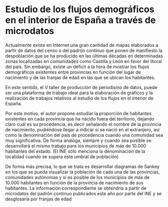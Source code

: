 # Estudio de los flujos demográficos en el interior de España a través de microdatos

Actualmente existe en Internet una gran cantidad de mapas elaborados a partir de datos del censo o
del padrón continuo que ponen de manifiesto la despoblación que se ha producido en las últimas
décadas en determinadas zonas localizadas en comunidades como Castilla y León en favor del litoral
del país. Sin embargo, existe un déficit a la hora de mostrar los flujos demográficos existentes
entre provincias en función del lugar de nacimiento y de las franjas de edad en las que se ubican
los habitantes.

En este sentido, el  V taller de producción de periodismo de datos, puede ser una plataforma de
trabajo ideal para la elaboración de gráficos y la realización de trabajos relativos al estudio de
los flujos en el interior de España. 

Por este motivo, el autor propone estudiar la proporción de habitantes existentes en cada  provincia
que ha nacido fuera del territorio, dejando claro cuál es su procedencia, es decir señalando  el
nombre de la provincia de nacimiento, pudiéndose llegar a indicar si se nació en el extranjero, así
como la denominación del país de procedencia cuando una comunidad sea muy significativa. De forma
análoga, siempre y cuando sea posible se desarrollará el mismo trabajo para los municipios de más de
10.000 habitantes del estado. (El INE sólo menciona la denominación de la localidad cuando se supera
este umbral de población) 

De forma más precisa, lo que se trata es desarrollar diagramas de Sankey en los que se pueda
visualizar la población de cada una de las provincias, comunidades autónomas y si es posible de los
municipios de más de 10.000 habitantes en función de la provincia de nacimiento de sus habitantes.
La información correspondiente se obtendría a partir de microdatos del padrón continuo publicados
este año por parte del INE y se desglosaría por franjas de edad
